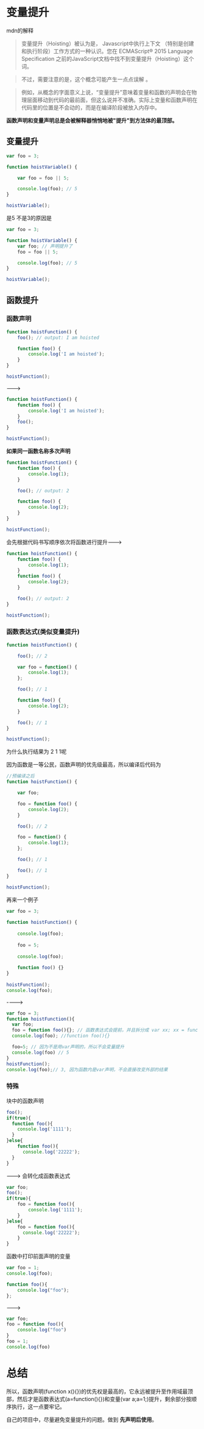 # 变量提升
mdn的解释
> 变量提升（Hoisting）被认为是， Javascript中执行上下文 （特别是创建和执行阶段）工作方式的一种认识。您在 ECMAScript® 2015 Language Specification 之前的JavaScript文档中找不到变量提升（Hoisting）这个词。

> 不过，需要注意的是，这个概念可能产生一点点误解 。

> 例如，从概念的字面意义上说，“变量提升”意味着变量和函数的声明会在物理层面移动到代码的最前面，但这么说并不准确。实际上变量和函数声明在代码里的位置是不会动的，而是在编译阶段被放入内存中。




__函数声明和变量声明总是会被解释器悄悄地被"提升"到方法体的最顶部。__

## 变量提升
```js
var foo = 3;

function hoistVariable() {

    var foo = foo || 5;

    console.log(foo); // 5
}

hoistVariable();
```
是5 不是3的原因是
```js
var foo = 3;

function hoistVariable() {
    var foo; // 声明提升了
    foo = foo || 5;

    console.log(foo); // 5
}

hoistVariable();
```
## 函数提升
### 函数声明
```js
function hoistFunction() {
    foo(); // output: I am hoisted

    function foo() {
        console.log('I am hoisted');
    }
}

hoistFunction();
```
--->
```js
function hoistFunction() {
    function foo() {
        console.log('I am hoisted');
    }
    foo();
}

hoistFunction();
```
__如果同一函数名称多次声明__
```js
function hoistFunction() {
    function foo() {
        console.log(1);
    }

    foo(); // output: 2

    function foo() {
        console.log(2);
    }
}

hoistFunction();
```
会先根据代码书写顺序依次将函数进行提升--->
```js
function hoistFunction() {
    function foo() {
        console.log(1);
    }
    function foo() {
        console.log(2);
    }

    foo(); // output: 2
}

hoistFunction();
```
### 函数表达式(类似变量提升)
```js
function hoistFunction() {

    foo(); // 2

    var foo = function() {
        console.log(1);
    };

    foo(); // 1

    function foo() {
        console.log(2);
    }

    foo(); // 1
}

hoistFunction();
```

为什么执行结果为 2 1 1呢

因为函数是一等公民，函数声明的优先级最高，所以编译后代码为
```js
//预编译之后
function hoistFunction() {

    var foo;

    foo = function foo() {
        console.log(2);
    }

    foo(); // 2

    foo = function() {
        console.log(1);
    };

    foo(); // 1

    foo(); // 1
}

hoistFunction();
```

再来一个例子
```js
var foo = 3;
​
function hoistFunction() {
​
    console.log(foo);
​
    foo = 5;
    
    console.log(foo);
​
    function foo() {}
}
​
hoistFunction();
console.log(foo);
```
---->
```js
var foo = 3;
function hoistFunction(){
  var foo;
  foo = function foo(){}; // 函数表达式会提前，并且拆分成 var xx; xx = function xx(){}
  console.log(foo); //function foo(){}

  foo=5; // 因为不是用var声明的，所以不会变量提升
  console.log(foo) // 5
}
hoistFunction();
console.log(foo);// 3, 因为函数内是var声明，不会直接改变外部的结果
```
### 特殊
块中的函数声明
```js
foo();
if(true){
  function foo(){
    console.log('1111');
  }
}else{
    function foo(){
      console.log('22222');
  }
}
```
---> 会转化成函数表达式
```js
var foo;
foo();
if(true){
    foo = function foo(){
        console.log('1111');
    }
}else{
    foo = function foo(){
      console.log('22222');
    }
}
```
函数中打印前面声明的变量
```js
var foo = 1;
console.log(foo);

function foo(){
    console.log("foo");
};
```
--->
```js
var foo;
foo = function foo(){
    console.log("foo")
}
foo = 1;
console.log(foo)
```

# 总结
所以，函数声明(function x(){})的优先权是最高的，它永远被提升至作用域最顶部，然后才是函数表达式(a=function(){})和变量(var a;a=1;)提升，剩余部分按顺序执行，这一点要牢记。

自己的项目中，尽量避免变量提升的问题。做到 __先声明后使用__。